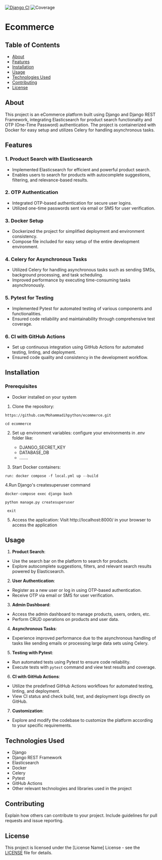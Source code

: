 [![Django CI](https://github.com/Mohammadihpython/ecommerce/actions/workflows/ci-cd.yml/badge.svg)](https://github.com/Mohammadihpython/ecommerce/actions/workflows/ci-cd.yml) ![Coverage](https://img.shields.io/badge/coverage-86%25-brightgreen)
# Ecommerce
## Table of Contents
- [About](#about)
- [Features](#features)
- [Installation](#installation)
- [Usage](#usage)
- [Technologies Used](#technologies-used)
- [Contributing](#contributing)
- [License](#license)

## About
This project is an eCommerce platform built using Django and Django REST Framework, integrating Elasticsearch for product search functionality and OTP (One-Time Password) authentication. The project is containerized with Docker for easy setup and utilizes Celery for handling asynchronous tasks.


## Features

### 1. Product Search with Elasticsearch

- Implemented Elasticsearch for efficient and powerful product search.
- Enables users to search for products with autocomplete suggestions, filtering, and relevance-based results.

### 2. OTP Authentication

- Integrated OTP-based authentication for secure user logins.
- Utilized one-time passwords sent via email or SMS for user verification.

### 3. Docker Setup

- Dockerized the project for simplified deployment and environment consistency.
- Compose file included for easy setup of the entire development environment.

### 4. Celery for Asynchronous Tasks

- Utilized Celery for handling asynchronous tasks such as sending SMSs, background processing, and task scheduling.
- Improved performance by executing time-consuming tasks asynchronously.


### 5. Pytest for Testing

- Implemented Pytest for automated testing of various components and functionalities.
- Ensured code reliability and maintainability through comprehensive test coverage.

### 6. CI with GitHub Actions

- Set up continuous integration using GitHub Actions for automated testing, linting, and deployment.
- Ensured code quality and consistency in the development workflow.

## Installation

### Prerequisites

- Docker installed on your system

1. Clone the repository:
```
https://github.com/Mohammadihpython/ecommerce.git
```
```
cd ecommerce
```
2. Set up environment variables:
configure your environments in .env folder like:
   - DJANGO_SECRET_KEY
   - DATABASE_DB
   - .......

3. Start Docker containers:
```
run: docker compose -f local.yml up --build
```

4.Run Django's createsuperuser command
 ```
 docker-compose exec django bash
 ```
 ```
 python manage.py createsuperuser
 ```
 ```
  exit
```

5. Access the application:
Visit http://localhost:8000/ in your browser to access the application

## Usage

1. **Product Search**:
- Use the search bar on the platform to search for products.
- Explore autocomplete suggestions, filters, and relevant search results powered by Elasticsearch.

2. **User Authentication**:
- Register as a new user or log in using OTP-based authentication.
- Receive OTP via email or SMS for user verification.

3. **Admin Dashboard**:
- Access the admin dashboard to manage products, users, orders, etc.
- Perform CRUD operations on products and user data.

4. **Asynchronous Tasks**:
- Experience improved performance due to the asynchronous handling of tasks like sending emails or processing large data sets using Celery.

5. **Testing with Pytest**:
- Run automated tests using Pytest to ensure code reliability.
- Execute tests with `pytest` command and view test results and coverage.

6. **CI with GitHub Actions**:
- Utilize the predefined GitHub Actions workflows for automated testing, linting, and deployment.
- View CI status and check build, test, and deployment logs directly on GitHub.

7. **Customization**:
- Explore and modify the codebase to customize the platform according to your specific requirements.


## Technologies Used

- Django
- Django REST Framework
- Elasticsearch
- Docker
- Celery
- Pytest
- GitHub Actions
- Other relevant technologies and libraries used in the project




## Contributing
Explain how others can contribute to your project. Include guidelines for pull requests and issue reporting.

## License
This project is licensed under the [License Name] License - see the [LICENSE](LICENSE) file for details.
